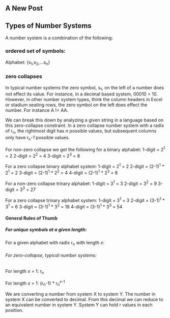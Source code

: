 ## A New Post

## Types of Number Systems

A number system is a combination of the following:

### ordered set of symbols:

Alphabet: {s<sub>1</sub>,s<sub>2</sub>,...s<sub>n</sub>}

### zero collapses

In typical number systems the zero symbol, s<sub>1</sub>, on the left of a number does not effect its value. For instance, in a decimal based system, 00010 = 10. However, in other number system types, think the column headers in Excel or stadium seating rows, the zero symbol on the left does effect the number. For instance A != AA.

We can break this down by analyzing a given string in a language based on this zero-collapse constraint. In a zero collapse number system with a radix of r<sub>n</sub>, the rightmost digit has _n_ possible values, but subsequent columns only have _r<sub>n</sub>-1_ possible values.

For non-zero collapse we get the following for a binary alphabet:
1-digit = 2<sup>1</sup> = 2
2-digit = 2<sup>2</sup> = 4
3-digit = 2<sup>3</sup> = 8

For a zero collapse binary alphabet system:
1-digit = 2<sup>1</sup> = 2
2-digit = (2-1)<sup>1</sup> * 2<sup>1</sup> = 2
3-digit = (2-1)<sup>1</sup> * 2<sup>2</sup> = 4
4-digit = (2-1)<sup>1</sup> * 2<sup>3</sup> = 8

For a non-zero collapse trinary alphabet:
1-digit = 3<sup>1</sup> = 3
2-digit = 3<sup>2</sup> = 9
3-digit = 3<sup>3</sup> = 27

For a zero collapse trinary alphabet system:
1-digit = 3<sup>1</sup> = 3
2-digit = (3-1)<sup>1</sup> * 3<sup>1</sup> = 6
3-digit = (3-1)<sup>1</sup> * 3<sup>2</sup> = 18
4-digit = (3-1)<sup>1</sup> * 3<sup>3</sup> = 54

#### General Rules of Thumb

##### For unique symbols at a given length:
For a given alphabet with radix r<sub>n</sub> with length _x_:

###### For zero-collapse, typical number systems: 

For length _x_ = 1: r<sub>n</sub>

For length _x_ > 1: (r<sub>n</sub>-1) * r<sub>n</sub><sup>_x_-1</sup>





We are converting a number from system X to system Y. The number in system X can be converted to decimal. From this decimal we can reduce to an equivalent number in system Y. System Y can hold r values in each position.
